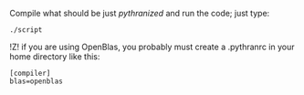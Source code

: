 Compile what should be  just _pythranized_ and run the code; just type:
```
./script
```

!Z! if you are using OpenBlas, you probably must create  a .pythranrc in your home directory like this:

```
[compiler]
blas=openblas
```